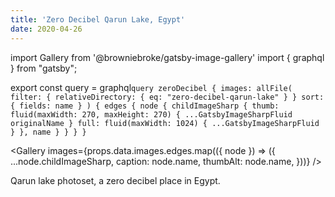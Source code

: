 ```yaml
---
title: 'Zero Decibel Qarun Lake, Egypt'
date: 2020-04-26
---
```


import Gallery from '@browniebroke/gatsby-image-gallery'
import { graphql } from "gatsby";

export const query = graphql`query zeroDecibel { images: allFile( filter: { relativeDirectory: { eq: "zero-decibel-qarun-lake" } } sort: { fields: name } ) { edges { node { childImageSharp { thumb: fluid(maxWidth: 270, maxHeight: 270) { ...GatsbyImageSharpFluid originalName } full: fluid(maxWidth: 1024) { ...GatsbyImageSharpFluid } }, name } } } }`

<Gallery images={props.data.images.edges.map(({ node }) => ({
...node.childImageSharp,
caption: node.name,
thumbAlt: node.name,
}))} />

Qarun lake photoset, a zero decibel place in Egypt.
